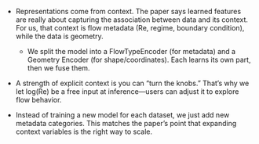 - Representations come from context. The paper says learned features are really about capturing the association between data and its context. For us, that context is flow metadata (Re, regime, boundary condition), while the data is geometry.

  - We split the model into a FlowTypeEncoder (for metadata) and a Geometry Encoder (for shape/coordinates). Each learns its own part, then we fuse them.

- A strength of explicit context is you can “turn the knobs.” That’s why we let log(Re) be a free input at inference—users can adjust it to explore flow behavior.

- Instead of training a new model for each dataset, we just add new metadata categories. This matches the paper’s point that expanding context variables is the right way to scale.

